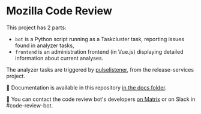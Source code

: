 # Mozilla Code Review

This project has 2 parts:

* `bot` is a Python script running as a Taskcluster task, reporting issues found in analyzer tasks,
* `frontend` is an administration frontend (in Vue.js) displaying detailed information about current analyses.

The analyzer tasks are triggered by [pulselistener](https://github.com/mozilla/release-services/tree/master/src/pulselistener), from the release-services project.

:blue_book: Documentation is available in this repository [in the docs folder](docs/summary.md).

:loudspeaker: You can contact the code review bot's developers [on Matrix](https://chat.mozilla.org/#/room/#code-review-bot:mozilla.org) or on Slack in #code-review-bot.
